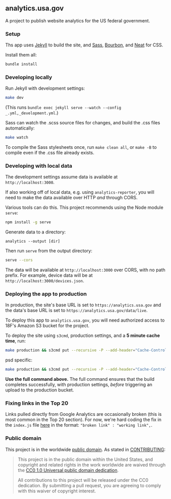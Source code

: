 ## analytics.usa.gov

A project to publish website analytics for the US federal government.

### Setup

Ths app uses [Jekyll](http://jekyllrb.com) to build the site, and [Sass](http://sass-lang.com/), [Bourbon](http://bourbon.io), and [Neat](http://neat.bourbon.io) for CSS.

Install them all:

```bash
bundle install
```

### Developing locally

Run Jekyll with development settings:

```bash
make dev
```

(This runs `bundle exec jekyll serve --watch --config _.yml,_development.yml`.)

Sass can watch the .scss source files for changes, and build the .css files automatically:

```bash
make watch
```

To compile the Sass stylesheets once, run `make clean all`, or `make -B` to compile even if the .css file already exists.

### Developing with local data

The development settings assume data is available at `http://localhost:3000`.

If also working off of local data, e.g. using `analytics-reporter`, you will need to make the data available over HTTP _and_ through CORS.

Various tools can do this. This project recommends using the Node module `serve`:

```bash
npm install -g serve
```

Generate data to a directory:

```
analytics --output [dir]
```

Then run `serve` from the output directory:

```bash
serve --cors
```

The data will be available at `http://localhost:3000` over CORS, with no path prefix. For example, device data will be at `http://localhost:3000/devices.json`.


### Deploying the app to production

In production, the site's base URL is set to `https://analytics.usa.gov` and the data's base URL is set to `https://analytics.usa.gov/data/live`.

To deploy this app to `analytics.usa.gov`, you will need authorized access to 18F's Amazon S3 bucket for the project.

To deploy the site using `s3cmd`, production settings, and a **5 minute cache time**, run:

```bash
make production && s3cmd put --recursive -P --add-header="Cache-Control:max-age=300" _site/* s3://18f-dap/
```

psd specific:
```bash
make production && s3cmd put --recursive -P --add-header="Cache-Control:max-age=300" _site/* s3://psd-analytics
```

**Use the full command above.** The full command ensures that the build completes successfully, with production settings, _before_ triggering an upload to the production bucket.

### Fixing links in the Top 20

Links pulled directly from Google Analytics are occasionally broken (this is most common in the Top 20 section). For now, we're hard coding the fix in the `index.js` file [here](https://github.com/GSA/analytics.usa.gov/blob/master/js/index.js#L6) in the format: `"broken link" : "working link",`.

### Public domain

This project is in the worldwide [public domain](LICENSE.md). As stated in [CONTRIBUTING](CONTRIBUTING.md):

> This project is in the public domain within the United States, and copyright and related rights in the work worldwide are waived through the [CC0 1.0 Universal public domain dedication](https://creativecommons.org/publicdomain/zero/1.0/).
>
> All contributions to this project will be released under the CC0 dedication. By submitting a pull request, you are agreeing to comply with this waiver of copyright interest.
